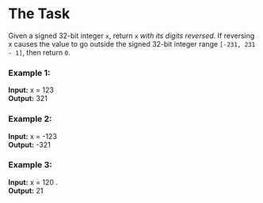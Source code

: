 # The Task
Given a signed 32-bit integer `x`, return `x` _with its digits reversed_. If reversing x causes the value to go outside the signed 32-bit integer range `[-231, 231 - 1]`, then return `0`.

### Example 1:
**Input:** x = 123  
**Output:** 321

### Example 2:
**Input:** x = -123   
**Output:** -321  

### Example 3:
**Input:** x = 120 .  
**Output:** 21
